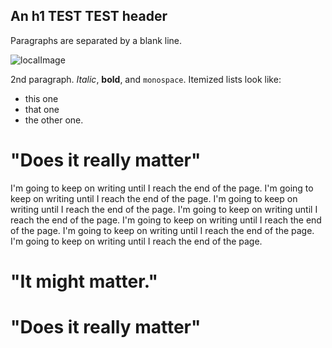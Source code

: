  An h1 TEST TEST header
 ------------ 

 Paragraphs are separated by a blank line.

![localImage](https://ik.imagekit.io/0wjronbes/art_1.jpg?updatedAt=1751061537250) 

2nd paragraph. *Italic*, **bold**, and `monospace`.
 Itemized lists look like: 
 * this one 
 * that one 
 * the other one. 
 
  # "Does it really matter" 

  I'm going to keep on writing until I reach the end of the page. I'm going to keep on writing until I reach the end of the page. I'm going to keep on writing until I reach the end of the page. I'm going to keep on writing until I reach the end of the page. I'm going to keep on writing until I reach the end of the page. I'm going to keep on writing until I reach the end of the page. I'm going to keep on writing until I reach the end of the page. 
  
  # "It might matter." 
  
  # "Does it really matter" 

